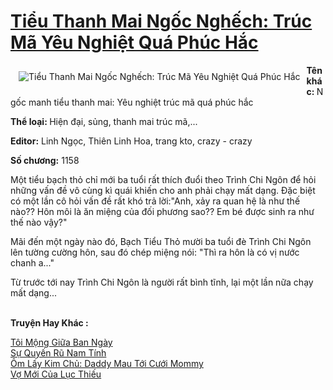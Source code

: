 <a href="https://utruyen.com/truyen/tieu-thanh-mai-ngoc-nghech-truc-ma-yeu-nghiet-qua-phuc-hac/17399/" title="Tiểu Thanh Mai Ngốc Nghếch: Trúc Mã Yêu Nghiệt Quá Phúc Hắc"><h1>Tiểu Thanh Mai Ngốc Nghếch: Trúc Mã Yêu Nghiệt Quá Phúc Hắc</h1></a><div style="display:table"><img align="right" style="float: left; padding: 10px;" src="https://utruyen.com/images/story/200x260/tieu-thanh-mai-ngoc-nghech-truc-ma-yeu-nghiet-qua-phuc-hac.jpg" alt="Tiểu Thanh Mai Ngốc Nghếch: Trúc Mã Yêu Nghiệt Quá Phúc Hắc"><b>Tên khác: </b>Ngốc manh tiểu thanh mai: Yêu nghiệt trúc mã quá phúc hắc<b><p></p>Thể loại: </b>Hiện đại, sủng, thanh mai trúc mã,...<p></p><b>Editor:</b> Linh Ngọc, Thiên Linh Hoa, trang kto, crazy - crazy<p></p><b>Số chương:</b> 1158 <p></p>Một tiểu bạch thỏ chỉ mới ba tuổi rất thích đuổi theo Trình Chi Ngôn để hỏi những vấn đề vô cùng kì quái khiến cho anh phải chạy mất dạng. Đặc biệt có một lần cô hỏi vấn đề rất khó trả lời:"Anh, xảy ra quan hệ là như thế nào?? Hôn môi là ăn miệng của đối phương sao?? Em bé được sinh ra như thế nào vậy?"<p></p>Mãi đến một ngày nào đó, Bạch Tiểu Thỏ mười ba tuổi đè Trình Chi Ngôn lên tường cường hôn, sau đó chép miệng nói: "Thì ra hôn là có vị nước chanh a..."<p></p>Từ trước tới nay Trình Chi Ngôn là người rất bình tĩnh, lại một lần nữa chạy mất dạng...</div><p><br><b>Truyện Hay Khác :</b></p><a href="https://utruyen.com/truyen/toi-mong-giua-ban-ngay/19096/" alt="Tôi Mộng Giữa Ban Ngày">Tôi Mộng Giữa Ban Ngày</a><br/><a href="https://truyenngontinhay.wordpress.com/2019/10/03/su-quyen-ru-nam-tinh/" alt="Sự Quyến Rũ Nam Tính">Sự Quyến Rũ Nam Tính</a><br/><a href="https://truyenngontinhay.wordpress.com/2019/10/03/om-lay-kim-chu-daddy-mau-toi-cuoi-mommy/" alt="Ôm Lấy Kim Chủ: Daddy Mau Tới Cưới Mommy">Ôm Lấy Kim Chủ: Daddy Mau Tới Cưới Mommy</a><br/><a href="https://github.com/quanluxury/ngontinhhot/tree/master/truyenhay/18962/" alt="Vợ Mới Của Lục Thiếu">Vợ Mới Của Lục Thiếu</a><br/>